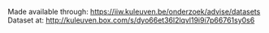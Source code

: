 Made available through: https://iiw.kuleuven.be/onderzoek/advise/datasets
Dataset at: http://kuleuven.box.com/s/dyo66et36l2lqvl19i9i7p66761sy0s6